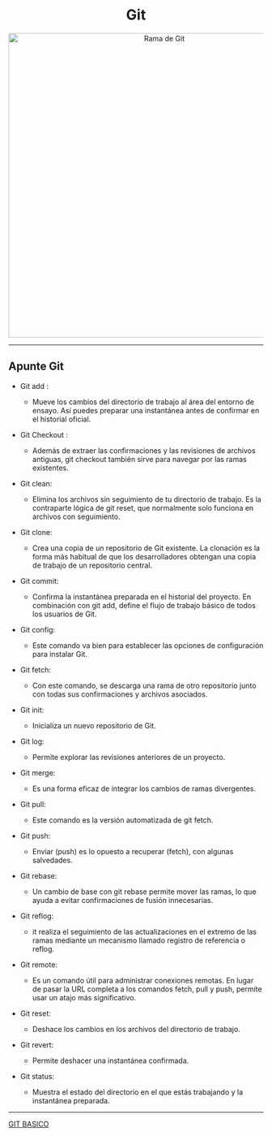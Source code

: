 <h1 align = "center">Git</h1>

<p align = "center">

  <img src="https://wac-cdn.atlassian.com/dam/jcr:a905ddfd-973a-452a-a4ae-f1dd65430027/01%20Git%20branch.svg?cdnVersion=2466" alt="Rama de Git" width="600" >
</p>

---
<h2>Apunte Git</h2>


- Git add :
    - Mueve los cambios del directorio de trabajo al área del entorno de ensayo. Así puedes preparar una instantánea antes de confirmar en el historial oficial.

- Git Checkout :
    
    - Además de extraer las confirmaciones y las revisiones de archivos antiguas, git checkout también sirve para navegar por las ramas existentes.

- Git clean:
    - Elimina los archivos sin seguimiento de tu directorio de trabajo. Es la contraparte lógica de git reset, que normalmente solo funciona en archivos con seguimiento.

- Git clone:
    - Crea una copia de un repositorio de Git existente. La clonación es la forma más habitual de que los desarrolladores obtengan una copia de trabajo de un repositorio central.

- Git commit:
    - Confirma la instantánea preparada en el historial del proyecto. En combinación con git add, define el flujo de trabajo básico de todos los usuarios de Git.

- Git config:
    - Este comando va bien para establecer las opciones de configuración para instalar Git.

- Git fetch:
    - Con este comando, se descarga una rama de otro repositorio junto con todas sus confirmaciones y archivos asociados. 

- Git init:
    - Inicializa un nuevo repositorio de Git. 

- Git log:
    - Permite explorar las revisiones anteriores de un proyecto. 

- Git merge:
    - Es una forma eficaz de integrar los cambios de ramas divergentes. 

- Git pull:
    - Este comando es la versión automatizada de git fetch.

- Git push:
    - Enviar (push) es lo opuesto a recuperar (fetch), con algunas salvedades. 

- Git rebase:
    - Un cambio de base con git rebase permite mover las ramas, lo que ayuda a evitar confirmaciones de fusión innecesarias.

- Git reflog:
    - it realiza el seguimiento de las actualizaciones en el extremo de las ramas mediante un mecanismo llamado registro de referencia o reflog.

- Git remote:
    - Es un comando útil para administrar conexiones remotas. En lugar de pasar la URL completa a los comandos fetch, pull y push, permite usar un atajo más significativo.

- Git reset:
    - Deshace los cambios en los archivos del directorio de trabajo. 

- Git revert:
    - Permite deshacer una instantánea confirmada. 

- Git status:
    - Muestra el estado del directorio en el que estás trabajando y la instantánea preparada. 
  
---

[GIT BASICO](https://aulavirtual33.educa.madrid.org/ies.quevedo.madrid/mod/assign/view.php?id=48867)


